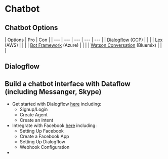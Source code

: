 # Chatbot

## Chatbot Options

| Options | Pro | Con |
| --- | --- | --- | --- | --- |
| [Dialogflow](https://dialogflow.com/docs/getting-started/basics) \(GCP\) |  |  |
| [Lex](https://docs.aws.amazon.com/lex/latest/dg/what-is.html) \(AWS\) |  |  |
| [Bot Framework](https://docs.microsoft.com/en-us/azure/bot-service/?view=azure-bot-service-4.0) \(Azure\) |  |  |
| [Watson Conversation](https://www.ibm.com/watson/services/conversation/devresources/index.html#devresources) \(Bluemix\) |  |  |



## Dialogflow

## Build a chatbot interface with Dataflow \(including Messanger, Skype\) 

* Get started with Dialogflow [here](https://dialogflow.com/docs/getting-started/building-your-first-agent) including:
  * Signup/Login
  * Create Agent
  * Create an intent
* Intregrate with Facebook [here](https://dialogflow.com/docs/integrations/facebook) including:
  * Setting Up Facebook
  * Create a Facebook App
  * Setting Up Dialogflow
  * Webhook Configuration
* 
